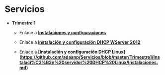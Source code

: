 # Servicios

- **Trimestre 1**


    - Enlace a **[Instalaciones y configuraciones](https://github.com/adaanp/Servicios/blob/master/Trimestre1/Instalaciones%20y%20configuraciones/Instalaciones.md)**

    - Enlace a **[Instalación y configuración DHCP WServer 2012](https://github.com/adaanp/Servicios/tree/master/Trimestre1/Instalaci%C3%B3n%20servidor%20DHCP)**

    - Enlace a **[Instalación y configuración DHCP Linux]
(https://github.com/adaanp/Servicios/blob/master/Trimestre1/Instalaci%C3%B3n%20servidor%20DHCP%20Linux/Instalaciones.md)**
